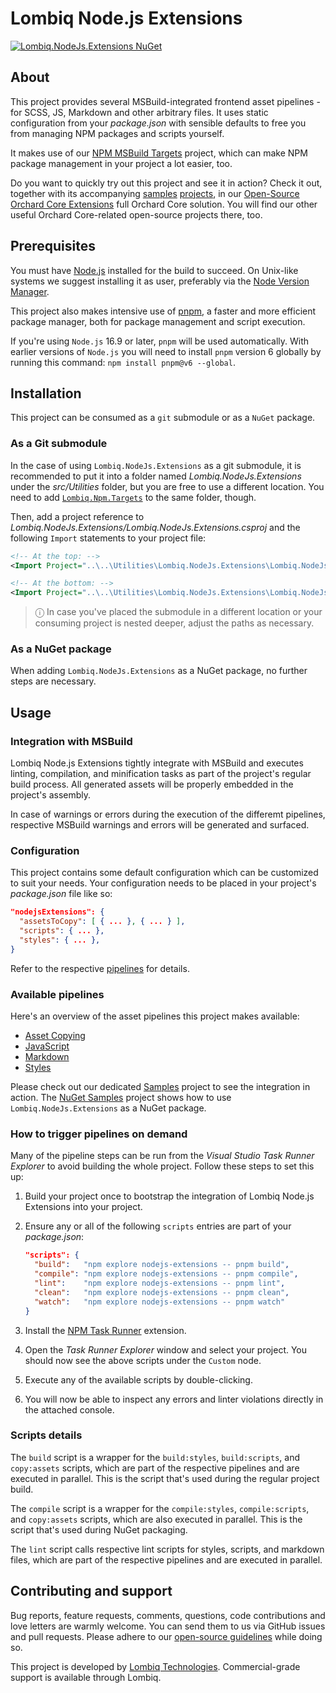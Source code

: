# Lombiq Node.js Extensions

[![Lombiq.NodeJs.Extensions NuGet](https://img.shields.io/nuget/v/Lombiq.NodeJs.Extensions?label=Lombiq.NodeJs.Extensions)](https://www.nuget.org/packages/Lombiq.NodeJs.Extensions/)

## About

This project provides several MSBuild-integrated frontend asset pipelines - for SCSS, JS, Markdown and other arbitrary files. It uses static configuration from your _package.json_ with sensible defaults to free you from managing NPM packages and scripts yourself.

It makes use of our [NPM MSBuild Targets](https://github.com/Lombiq/NPM-Targets) project, which can make NPM package management in your project a lot easier, too.

Do you want to quickly try out this project and see it in action? Check it out, together with its accompanying [samples](Lombiq.NodeJs.Extensions.Samples/Readme.md) [projects](Lombiq.NodeJs.Extensions.Samples.NuGet/Readme.md), in our [Open-Source Orchard Core Extensions](https://github.com/Lombiq/Open-Source-Orchard-Core-Extensions) full Orchard Core solution. You will find our other useful Orchard Core-related open-source projects there, too.

## Prerequisites

You must have [Node.js](https://nodejs.org/) installed for the build to succeed. On Unix-like systems we suggest installing it as user, preferably via the [Node Version Manager](https://github.com/nvm-sh/nvm).

This project also makes intensive use of [pnpm](https://pnpm.io/), a faster and more efficient package manager, both for package management and script execution.

If you're using `Node.js` 16.9 or later, `pnpm` will be used automatically. With earlier versions of `Node.js` you will need to install `pnpm` version 6 globally by running this command: `npm install pnpm@v6 --global`.

## Installation

This project can be consumed as a `git` submodule or as a `NuGet` package.

### As a Git submodule

In the case of using `Lombiq.NodeJs.Extensions` as a git submodule, it is recommended to put it into a folder named _Lombiq.NodeJs.Extensions_ under the _src/Utilities_ folder, but you are free to use a different location. You need to add [`Lombiq.Npm.Targets`](https://github.com/Lombiq/NPM-Targets) to the same folder, though.

Then, add a project reference to _Lombiq.NodeJs.Extensions/Lombiq.NodeJs.Extensions.csproj_ and the following `Import` statements to your project file:

```xml
<!-- At the top: -->
<Import Project="..\..\Utilities\Lombiq.NodeJs.Extensions\Lombiq.NodeJs.Extensions\Lombiq.NodeJs.Extensions.props" />

<!-- At the bottom: -->
<Import Project="..\..\Utilities\Lombiq.NodeJs.Extensions\Lombiq.NodeJs.Extensions\Lombiq.NodeJs.Extensions.targets" />
```

> ⓘ In case you've placed the submodule in a different location or your consuming project is nested deeper, adjust the paths as necessary.

### As a NuGet package

When adding `Lombiq.NodeJs.Extensions` as a NuGet package, no further steps are necessary.

## Usage

### Integration with MSBuild

Lombiq Node.js Extensions tightly integrate with MSBuild and executes linting, compilation, and minification tasks as part of the project's regular build process. All generated assets will be properly embedded in the project's assembly.

In case of warnings or errors during the execution of the differemt pipelines, respective MSBuild warnings and errors will be generated and surfaced.

### Configuration

This project contains some default configuration which can be customized to suit your needs. Your configuration needs to be placed in your project's _package.json_ file like so:

```json
"nodejsExtensions": {
  "assetsToCopy": [ { ... }, { ... } ],
  "scripts": { ... },
  "styles": { ... },
}
```

Refer to the respective [pipelines](#available-pipelines) for details.

### Available pipelines

Here's an overview of the asset pipelines this project makes available:

- [Asset Copying](Lombiq.NodeJs.Extensions/Docs/AssetCopying.md)
- [JavaScript](Lombiq.NodeJs.Extensions/Docs/JavaScript.md)
- [Markdown](Lombiq.NodeJs.Extensions/Docs/Markdown.md)
- [Styles](Lombiq.NodeJs.Extensions/Docs/Styles.md)

Please check out our dedicated [Samples](Lombiq.NodeJs.Extensions.Samples/Readme.md) project to see the integration in action. The [NuGet Samples](Lombiq.NodeJs.Extensions.Samples.NuGet/Readme.md) project shows how to use `Lombiq.NodeJs.Extensions` as a NuGet package.

### How to trigger pipelines on demand

Many of the pipeline steps can be run from the _Visual Studio Task Runner Explorer_ to avoid building the whole project. Follow these steps to set this up:

1. Build your project once to bootstrap the integration of Lombiq Node.js Extensions into your project.
2. Ensure any or all of the following `scripts` entries are part of your _package.json_:

    ```json
    "scripts": {
      "build":   "npm explore nodejs-extensions -- pnpm build",
      "compile": "npm explore nodejs-extensions -- pnpm compile",
      "lint":    "npm explore nodejs-extensions -- pnpm lint",
      "clean":   "npm explore nodejs-extensions -- pnpm clean",
      "watch":   "npm explore nodejs-extensions -- pnpm watch"
    }
    ```

3. Install the [NPM Task Runner](https://marketplace.visualstudio.com/items?itemName=MadsKristensen.NpmTaskRunner64) extension.
4. Open the _Task Runner Explorer_ window and select your project. You should now see the above scripts under the `Custom` node.
5. Execute any of the available scripts by double-clicking.
6. You will now be able to inspect any errors and linter violations directly in the attached console.

### Scripts details

The `build` script is a wrapper for the `build:styles`, `build:scripts`, and `copy:assets` scripts, which are part of the respective pipelines and are executed in parallel. This is the script that's used during the regular project build.

The `compile` script is a wrapper for the `compile:styles`, `compile:scripts`, and `copy:assets` scripts, which are also executed in parallel. This is the script that's used during NuGet packaging.

The `lint` script calls respective lint scripts for styles, scripts, and markdown files, which are part of the respective pipelines and are executed in parallel.

## Contributing and support

Bug reports, feature requests, comments, questions, code contributions and love letters are warmly welcome. You can send them to us via GitHub issues and pull requests. Please adhere to our [open-source guidelines](https://lombiq.com/open-source-guidelines) while doing so.

This project is developed by [Lombiq Technologies](https://lombiq.com/). Commercial-grade support is available through Lombiq.
